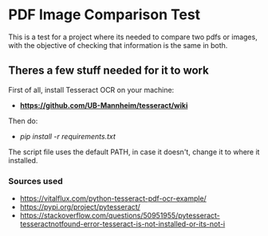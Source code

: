 # PDF Image Comparison Test
 This is a test for a project where its needed to compare two pdfs or images, with the objective of checking that information is the same in both.


 ## Theres a few stuff needed for it to work
 First of all, install Tesseract OCR on your machine:
 * **https://github.com/UB-Mannheim/tesseract/wiki**

 Then do:
 * _pip install -r requirements.txt_

 The script file uses the default PATH, in case it doesn't, change it to where it installed.

 ### Sources used ####
 * https://vitalflux.com/python-tesseract-pdf-ocr-example/
 * https://pypi.org/project/pytesseract/
 * https://stackoverflow.com/questions/50951955/pytesseract-tesseractnotfound-error-tesseract-is-not-installed-or-its-not-i 
